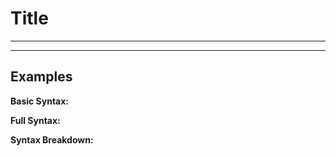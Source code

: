 # Title 
------------------------------------------------------------------
------------------------------------------------------------------
## Examples

**Basic Syntax:**


**Full Syntax:**


**Syntax Breakdown:**
